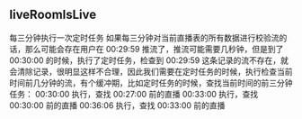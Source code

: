 ## liveRoomIsLive

每三分钟执行一次定时任务
如果每三分钟对当前直播表的所有数据进行校验流的话，那么可能会存在用户在 00:29:59 推流了，推流可能需要几秒钟，但是到了 00:30:00 的时候，执行了定时任务，检查到 00:29:59 这条记录的流不存在，就会清除记录，很明显这样不合理，因此我们需要在定时任务的时候，执行检查当前时间前几分钟的流，有个缓冲期，比如定时任务的时候，查找当前时间的前三分钟任务：
00:30:00 执行，查找 00:27:00 前的直播
00:33:00 执行，查找 00:30:00 前的直播
00:36:06 执行，查找 00:33:00 前的直播
